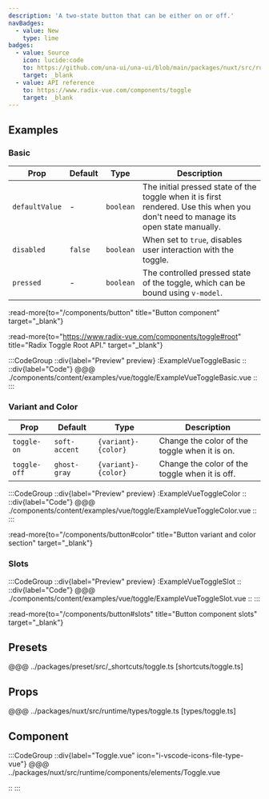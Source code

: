 ```yaml
---
description: 'A two-state button that can be either on or off.'
navBadges:
  - value: New
    type: lime
badges:
  - value: Source
    icon: lucide:code
    to: https://github.com/una-ui/una-ui/blob/main/packages/nuxt/src/runtime/components/elements/Toggle.vue
    target: _blank
  - value: API reference
    to: https://www.radix-vue.com/components/toggle
    target: _blank
---
```


## Examples

### Basic

| Prop           | Default | Type      | Description                                                                                                                        |
| -------------- | ------- | --------- | ---------------------------------------------------------------------------------------------------------------------------------- |
| `defaultValue` | -       | `boolean` | The initial pressed state of the toggle when it is first rendered. Use this when you don't need to manage its open state manually. |
| `disabled`     | `false` | `boolean` | When set to `true`, disables user interaction with the toggle.                                                                     |
| `pressed`      | -       | `boolean` | The controlled pressed state of the toggle, which can be bound using `v-model`.                                                    |

:read-more{to="/components/button" title="Button component" target="_blank"}

:read-more{to="https://www.radix-vue.com/components/toggle#root" title="Radix Toggle Root API." target="_blank"}

:::CodeGroup
::div{label="Preview" preview}
  :ExampleVueToggleBasic
::
::div{label="Code"}
@@@ ./components/content/examples/vue/toggle/ExampleVueToggleBasic.vue
::
:::

### Variant and Color

| Prop         | Default       | Type     | Description                                    |
| ------------ | ------------- | -------- | ---------------------------------------------- |
| `toggle-on`  | `soft-accent` | `{variant}-{color}` | Change the color of the toggle when it is on.  |
| `toggle-off` | `ghost-gray`  | `{variant}-{color}` | Change the color of the toggle when it is off. |

:::CodeGroup
::div{label="Preview" preview}
  :ExampleVueToggleColor
::
::div{label="Code"}
@@@ ./components/content/examples/vue/toggle/ExampleVueToggleColor.vue
::
:::

:read-more{to="/components/button#color" title="Button variant and color section" target="_blank"}

### Slots

:::CodeGroup
::div{label="Preview" preview}
  :ExampleVueToggleSlot
::
::div{label="Code"}
@@@ ./components/content/examples/vue/toggle/ExampleVueToggleSlot.vue
::
:::

:read-more{to="/components/button#slots" title="Button component slots" target="_blank"}

## Presets

@@@ ../packages/preset/src/_shortcuts/toggle.ts [shortcuts/toggle.ts]

## Props

@@@ ../packages/nuxt/src/runtime/types/toggle.ts [types/toggle.ts]

## Component

:::CodeGroup
::div{label="Toggle.vue" icon="i-vscode-icons-file-type-vue"}
@@@ ../packages/nuxt/src/runtime/components/elements/Toggle.vue

::
:::
